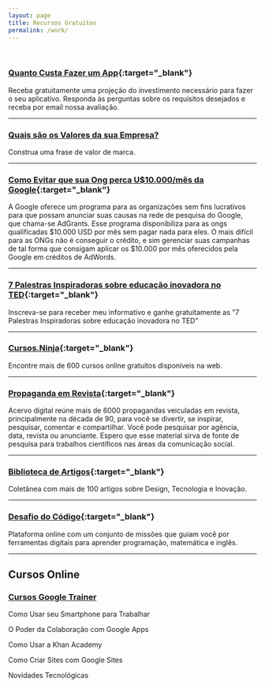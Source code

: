 ```yaml
---
layout: page
title: Recursos Gratuitos
permalink: /work/
---
```

<br>

### [Quanto Custa Fazer um App](http://soraianovaes.com/vcnagoogle/quantocustaapp.html){:target="_blank"} 

Receba gratuitamente uma projeção do investimento necessário para fazer o seu aplicativo. Responda às perguntas sobre os requisitos desejados e receba por email nossa avaliação.

<hr/>

### [Quais são os Valores da sua Empresa?](../quais-sao-os-valores) 

Construa uma frase de valor de marca.

<hr/>

### [Como Evitar que sua Ong perca U$10.000/mês da Google](http://ctm.org.br/ebook/adgrants.php){:target="_blank"} 

A Google oferece um programa para as organizações sem fins lucrativos para que possam anunciar suas causas na rede de pesquisa do Google, que chama-se AdGrants. Esse programa disponibiliza para as ongs qualificadas $10.000 USD por mês sem pagar nada para eles.  O mais difícil para as ONGs não é conseguir o crédito, e sim gerenciar suas campanhas de tal forma que consigam aplicar os $10.000 por mês oferecidos pela Google em créditos de AdWords.

<hr/>

### [7 Palestras Inspiradoras sobre educação inovadora no TED](http://soraianovaes.com/#ted){:target="_blank"}

Inscreva-se para receber meu informativo e ganhe gratuitamente as "7 Palestras Inspiradoras sobre educação inovadora no TED"

<hr/>

### [Cursos.Ninja](http://cursos.ninja/brasil-cursos/cursos_estados/Cidade_Brasil/#cursos){:target="_blank"} 

Encontre mais de 600 cursos online gratuitos disponíveis na web.

<hr/>

### [Propaganda em Revista](http://propagandaemrevista.com.br/){:target="_blank"} 

Acervo digital reúne mais de 6000 propagandas veiculadas em revista, principalmente na década de 90, para você se divertir, se inspirar, pesquisar, comentar e compartilhar. Você pode pesquisar por agência, data, revista ou anunciante. Espero que esse material sirva de fonte de pesquisa para trabalhos científicos nas áreas da comunicação social.

<hr/>

### [Biblioteca de Artigos](http://soraianovaes.com/inovacaoedesign/biblioteca/){:target="_blank"} 

Coletânea com mais de 100 artigos sobre Design, Tecnologia e Inovação.

<hr/>

### [Desafio do Código](http://www.desafiodocodigo.com.br/){:target="_blank"} 

Plataforma online com um conjunto de missões que guiam você por ferramentas digitais para aprender programação, matemática e inglês.

<hr/>

## Cursos Online

### [Cursos Google Trainer](/cursos/)

Como Usar seu Smartphone para Trabalhar

O Poder da Colaboração com Google Apps

Como Usar a Khan Academy

Como Criar Sites com Google Sites

Novidades Tecnológicas